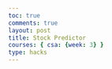```yaml
---
toc: true
comments: true
layout: post
title: Stock Predictor
courses: { csa: {week: 3} }
type: hacks
---
```


<html>
<head>
  <script src="https://cdn.plot.ly/plotly-latest.min.js"></script>
</head>
<body>

<div id="myPlot" style="width:100%;max-width:700px"></div>

<script>
async function fetchData() {
  const url = 'https://alpha-vantage.p.rapidapi.com/query?interval=5min&function=TIME_SERIES_INTRADAY&symbol=MSFT&datatype=json&output_size=compact';
  const options = {
    method: 'GET',
    headers: {
      'X-RapidAPI-Key': '115318933dmsh6d4dd26b9c05b57p138eb6jsn5766c7fe61da',
      'X-RapidAPI-Host': 'alpha-vantage.p.rapidapi.com'
    }
  };

  try {
    const response = await fetch(url, options);
    const result = await response.json();

    console.log(result['Time Series (5min)'])

    const dates = Object.keys(result['Time Series (5min)']);
    const prices = dates.map((date) => parseFloat(result['Time Series (5min)'][date]['1. open']));

    // Define Data
    const data = [{
      x: dates,
      y: prices,
      type: "scatter",
      mode: "lines"
    }];

    // Define Layout
    const layout = {
      xaxis: { title: "Date" },
      yaxis: { title: "Stock Price" },
      title: "Microsoft (MSFT) Stock Price Over Time"
    };

    // Display using Plotly
    Plotly.newPlot("myPlot", data, layout);
  } catch (error) {
    console.error(error);
  }
}

fetchData();
</script>

</body>
</html>
